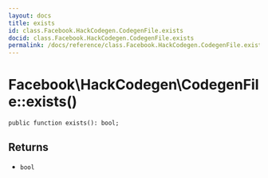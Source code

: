 ```yaml
---
layout: docs
title: exists
id: class.Facebook.HackCodegen.CodegenFile.exists
docid: class.Facebook.HackCodegen.CodegenFile.exists
permalink: /docs/reference/class.Facebook.HackCodegen.CodegenFile.exists.md
---
```

# Facebook\\HackCodegen\\CodegenFile::exists()




``` Hack
public function exists(): bool;
```




## Returns




* ` bool `